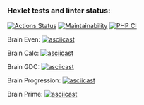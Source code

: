 ### Hexlet tests and linter status:
[![Actions Status](https://github.com/d-mitrofanov/php-project-lvl1/workflows/hexlet-check/badge.svg)](https://github.com/d-mitrofanov/php-project-lvl1/actions)
[![Maintainability](https://api.codeclimate.com/v1/badges/886988737135d96c320e/maintainability)](https://codeclimate.com/github/d-mitrofanov/php-project-lvl1/maintainability)
[![PHP CI](https://github.com/d-mitrofanov/php-project-lvl1/actions/workflows/workflow.yml/badge.svg)](https://github.com/d-mitrofanov/php-project-lvl1/actions/workflows/workflow.yml)

Brain Even:
[![asciicast](https://asciinema.org/a/jwM9QYbIKyabPABhc3clFUDPs.svg)](https://asciinema.org/a/jwM9QYbIKyabPABhc3clFUDPs)

Brain Calc:
[![asciicast](https://asciinema.org/a/v7h26ZoCuDqZ3axGHRLnDwFVA.svg)](https://asciinema.org/a/v7h26ZoCuDqZ3axGHRLnDwFVA)

Brain GDC:
[![asciicast](https://asciinema.org/a/AraxAU61fk4hf9C54aqDrl2v5.svg)](https://asciinema.org/a/AraxAU61fk4hf9C54aqDrl2v5)

Brain Progression:
[![asciicast](https://asciinema.org/a/ym4vCZJZgCch1rFvNum62K0NU.svg)](https://asciinema.org/a/ym4vCZJZgCch1rFvNum62K0NU)

Brain Prime:
[![asciicast](https://asciinema.org/a/5D05deg5LYOequVRuCdKIZmdz.svg)](https://asciinema.org/a/5D05deg5LYOequVRuCdKIZmdz)